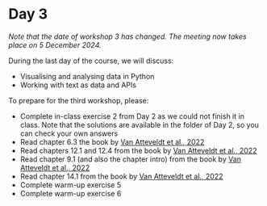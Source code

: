 # Day 3

*Note that the date of workshop 3 has changed. The meeting now takes place on 5 December 2024.*

During the last day of the course, we will discuss:
- Visualising and analysing data in Python
- Working with text as data and APIs


To prepare for the third workshop, please:
- Complete in-class exercise 2 from Day 2 as we could not finish it in class. Note that the solutions are available in the folder of Day 2, so you can check your own answers
- Read chapter 6.3 the book by [Van Atteveldt et al., 2022](https://cssbook.net/content/chapter06.html)
- Read chapters 12.1 and 12.4 from the book by [Van Atteveldt et al., 2022](https://cssbook.net/content/chapter12.html)
- Read chapter 9.1 (and also the chapter intro) from the book by [Van Atteveldt et al., 2022](https://cssbook.net/content/chapter09.html)
- Read chapter 14.1 from the book by [Van Atteveldt et al., 2022](https://cssbook.net/content/chapter14.html)
- Complete warm-up exercise 5
- Complete warm-up exercise 6


